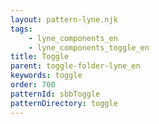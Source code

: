 ```yaml
---
layout: pattern-lyne.njk
tags: 
    - lyne_components_en
    - lyne_components_toggle_en
title: Toggle
parent: toggle-folder-lyne_en
keywords: toggle
order: 700
patternId: sbbToggle
patternDirectory: toggle
---
```

